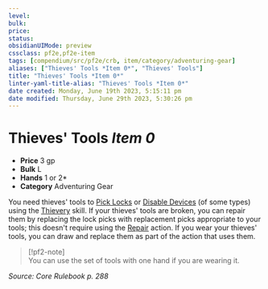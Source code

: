 ```yaml
---
level:
bulk:
price:
status:
obsidianUIMode: preview
cssclass: pf2e,pf2e-item
tags: [compendium/src/pf2e/crb, item/category/adventuring-gear]
aliases: ["Thieves' Tools *Item 0*", "Thieves' Tools"]
title: "Thieves' Tools *Item 0*"
linter-yaml-title-alias: "Thieves' Tools *Item 0*"
date created: Monday, June 19th 2023, 5:15:11 pm
date modified: Thursday, June 29th 2023, 5:30:26 pm
---
```


# Thieves' Tools *Item 0*

- **Price** 3 gp
- **Bulk** L
- **Hands** 1 or 2*
- **Category** Adventuring Gear

You need thieves' tools to [Pick Locks](rules/actions/pick-a-lock.md) or [Disable Devices](rules/actions/disable-a-device.md) (of some types) using the [Thievery](compendium/skills.md#Thievery) skill. If your thieves' tools are broken, you can repair them by replacing the lock picks with replacement picks appropriate to your tools; this doesn't require using the [Repair](rules/actions/repair.md) action. If you wear your thieves' tools, you can draw and replace them as part of the action that uses them.

> [!pf2-note]  
> You can use the set of tools with one hand if you are wearing it.

*Source: Core Rulebook p. 288*
